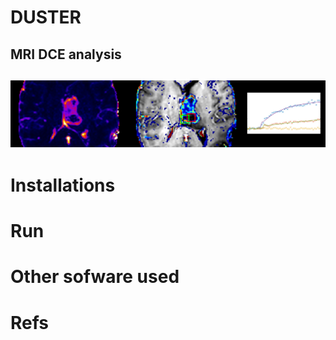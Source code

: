 # DUSTER
MRI DCE analysis
------------------
![Banner](/docs/banner1.png)
------------------
# Installations
# Run
# Other sofware used
# Refs
